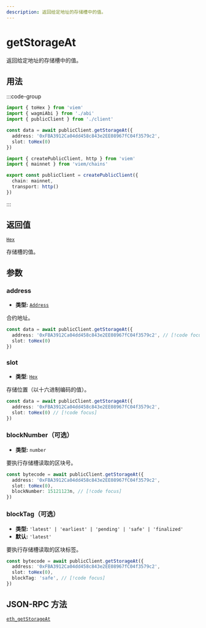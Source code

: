 ```yaml
---
description: 返回给定地址的存储槽中的值。
---
```


# getStorageAt

返回给定地址的存储槽中的值。

## 用法

:::code-group

```ts [example.ts]
import { toHex } from 'viem'
import { wagmiAbi } from './abi'
import { publicClient } from './client'

const data = await publicClient.getStorageAt({
  address: '0xFBA3912Ca04dd458c843e2EE08967fC04f3579c2',
  slot: toHex(0)
})
```

```ts [client.ts]
import { createPublicClient, http } from 'viem'
import { mainnet } from 'viem/chains'

export const publicClient = createPublicClient({
  chain: mainnet,
  transport: http()
})
```

:::

## 返回值

[`Hex`](/docs/glossary/types#hex)

存储槽的值。

## 参数

### address

- **类型:** [`Address`](/docs/glossary/types#address)

合约地址。

```ts
const data = await publicClient.getStorageAt({
  address: '0xFBA3912Ca04dd458c843e2EE08967fC04f3579c2', // [!code focus]
  slot: toHex(0)
})
```

### slot

- **类型**: [`Hex`](/docs/glossary/types#hex)

存储位置（以十六进制编码的值）。

```ts
const data = await publicClient.getStorageAt({
  address: '0xFBA3912Ca04dd458c843e2EE08967fC04f3579c2',
  slot: toHex(0) // [!code focus]
})
```

### blockNumber（可选）

- **类型:** `number`

要执行存储槽读取的区块号。

```ts
const bytecode = await publicClient.getStorageAt({
  address: '0xFBA3912Ca04dd458c843e2EE08967fC04f3579c2',
  slot: toHex(0),
  blockNumber: 15121123n, // [!code focus]
})
```

### blockTag（可选）

- **类型:** `'latest' | 'earliest' | 'pending' | 'safe' | 'finalized'`
- **默认:** `'latest'`

要执行存储槽读取的区块标签。

```ts
const bytecode = await publicClient.getStorageAt({
  address: '0xFBA3912Ca04dd458c843e2EE08967fC04f3579c2',
  slot: toHex(0),
  blockTag: 'safe', // [!code focus]
})
```

## JSON-RPC 方法

[`eth_getStorageAt`](https://ethereum.org/en/developers/docs/apis/json-rpc/#eth_getstorageat)